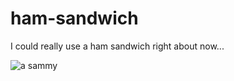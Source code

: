 # ham-sandwich

I could really use a ham sandwich right about now...

![a sammy](https://saraleebread.com/sites/default/files/styles/saralee_banner/public/Dynamic_RD_main_ham.jpg?itok=ABKfE7qK)

